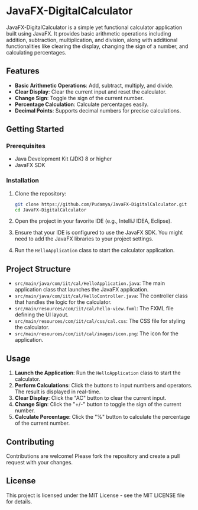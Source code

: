 # JavaFX-DigitalCalculator

JavaFX-DigitalCalculator is a simple yet functional calculator application built using JavaFX. It provides basic arithmetic operations including addition, subtraction, multiplication, and division, along with additional functionalities like clearing the display, changing the sign of a number, and calculating percentages.

## Features

- **Basic Arithmetic Operations**: Add, subtract, multiply, and divide.
- **Clear Display**: Clear the current input and reset the calculator.
- **Change Sign**: Toggle the sign of the current number.
- **Percentage Calculation**: Calculate percentages easily.
- **Decimal Points**: Supports decimal numbers for precise calculations.

## Getting Started

### Prerequisites

- Java Development Kit (JDK) 8 or higher
- JavaFX SDK

### Installation

1. Clone the repository:

    ```bash
    git clone https://github.com/Pudamya/JavaFX-DigitalCalculator.git
    cd JavaFX-DigitalCalculator
    ```

2. Open the project in your favorite IDE (e.g., IntelliJ IDEA, Eclipse).

3. Ensure that your IDE is configured to use the JavaFX SDK. You might need to add the JavaFX libraries to your project settings.

4. Run the `HelloApplication` class to start the calculator application.

## Project Structure

- `src/main/java/com/iit/cal/HelloApplication.java`: The main application class that launches the JavaFX application.
- `src/main/java/com/iit/cal/HelloController.java`: The controller class that handles the logic for the calculator.
- `src/main/resources/com/iit/cal/hello-view.fxml`: The FXML file defining the UI layout.
- `src/main/resources/com/iit/cal/css/cal.css`: The CSS file for styling the calculator.
- `src/main/resources/com/iit/cal/images/icon.png`: The icon for the application.

## Usage

1. **Launch the Application**: Run the `HelloApplication` class to start the calculator.
2. **Perform Calculations**: Click the buttons to input numbers and operators. The result is displayed in real-time.
3. **Clear Display**: Click the "AC" button to clear the current input.
4. **Change Sign**: Click the "+/-" button to toggle the sign of the current number.
5. **Calculate Percentage**: Click the "%" button to calculate the percentage of the current number.

## Contributing

Contributions are welcome! Please fork the repository and create a pull request with your changes.

## License

This project is licensed under the MIT License - see the MIT LICENSE file for details.

